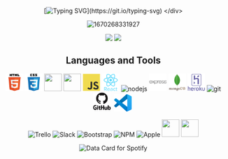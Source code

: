 <div align="center">

[![Typing SVG](https://readme-typing-svg.demolab.com?font=Fira+Code&size=30&pause=1000&color=B10000&background=FFFFFF00&center=true&width=435&lines=Welcome+to+my+profile..)](https://git.io/typing-svg)
            </div>

![1670268331927](https://user-images.githubusercontent.com/108303424/206825163-b8e63870-fde9-432f-a77c-36d9f9f7b854.jpg)



<div align="center">

  <img height="180em" src="https://github-readme-stats.vercel.app/api?username=IanMcshoe&show_icons=true&theme=dark&include_all_commits=true&count_private=true"/>
  <img height="180em" src="https://github-readme-stats.vercel.app/api/top-langs/?username=IanMcshoe&layout=compact&langs_count=7&theme=dark"/>

</div>


<div align="center">

##  Languages and Tools

</div>

<p align="center">
<img src="https://raw.githubusercontent.com/devicons/devicon/master/icons/html5/html5-original-wordmark.svg"
alt="html5"
width="40"
height="40"/>
<img src="https://raw.githubusercontent.com/devicons/devicon/master/icons/css3/css3-original-wordmark.svg"
alt="css3"
width="40"
height="40"/>
 <img src="https://cdn.jsdelivr.net/gh/devicons/devicon/icons/java/java-original.svg"
      width="40"
height="40"/>
  <img src="https://cdn.jsdelivr.net/gh/devicons/devicon/icons/postgresql/postgresql-original-wordmark.svg"
        width="40"
height="40"/>
<img src="https://raw.githubusercontent.com/devicons/devicon/master/icons/javascript/javascript-original.svg"
alt="javascript"
width="40"
height="40"/>
<img src="https://raw.githubusercontent.com/devicons/devicon/master/icons/react/react-original-wordmark.svg"
alt="react"
width="40"
height="40"/>
<img src="https://cdn.jsdelivr.net/gh/devicons/devicon/icons/nodejs/nodejs-original.svg"
alt="nodejs"
width="40"
height="40"/>
<img src="https://raw.githubusercontent.com/devicons/devicon/master/icons/express/express-original-wordmark.svg"
alt="express"
width="40"
height="40"/>
<img src="https://raw.githubusercontent.com/devicons/devicon/master/icons/mongodb/mongodb-original-wordmark.svg"
alt="mongodb"
width="40"
height="40"/>
<img src="https://raw.githubusercontent.com/devicons/devicon/master/icons/heroku/heroku-original-wordmark.svg"
alt="heroku" width="40" height="40"/>
<img src="https://cdn.jsdelivr.net/gh/devicons/devicon/icons/git/git-original.svg"
alt="git" width="40" height="40"/>
<img src="https://raw.githubusercontent.com/devicons/devicon/master/icons/github/github-original-wordmark.svg"
alt="github" width="40" height="40"/>
<img src="https://raw.githubusercontent.com/github/explore/80688e429a7d4ef2fca1e82350fe8e3517d3494d/topics/visual-studio-code/visual-studio-code.png"
alt="VS Code" height="40" style="vertical-align:top; margin:4px">
</p>
<p align="center">
<img src="https://cdn.jsdelivr.net/gh/devicons/devicon/icons/trello/trello-plain.svg"
alt="Trello"
width="40"
height="40"/>
<img src="https://cdn.jsdelivr.net/gh/devicons/devicon/icons/slack/slack-original.svg"
alt="Slack"
width="40"
height="40"/>
<img src="https://cdn.jsdelivr.net/gh/devicons/devicon/icons/bootstrap/bootstrap-original.svg"
alt="Bootstrap"
width="40"
height="40" />
<img src="https://cdn.jsdelivr.net/gh/devicons/devicon/icons/npm/npm-original-wordmark.svg"
alt="NPM"
width="40"
height="40" />
<img src="https://cdn.jsdelivr.net/gh/devicons/devicon/icons/apple/apple-original.svg"
alt="Apple"
     width="40"
height="40" />
  <img src="https://cdn.jsdelivr.net/gh/devicons/devicon/icons/amazonwebservices/amazonwebservices-original-wordmark.svg" 
        width="40"
height="40" />
      <img src="https://cdn.jsdelivr.net/gh/devicons/devicon/icons/androidstudio/androidstudio-original.svg" 
width="40"
height="40" />
</p>
<div align="center"
<a href="https://www.data-card-for-spotify.com/card?user_id=1288881776">
  <img src="https://www.data-card-for-spotify.com/api/card?user_id=1288881776" alt="Data Card for Spotify">
</a>
</div>
